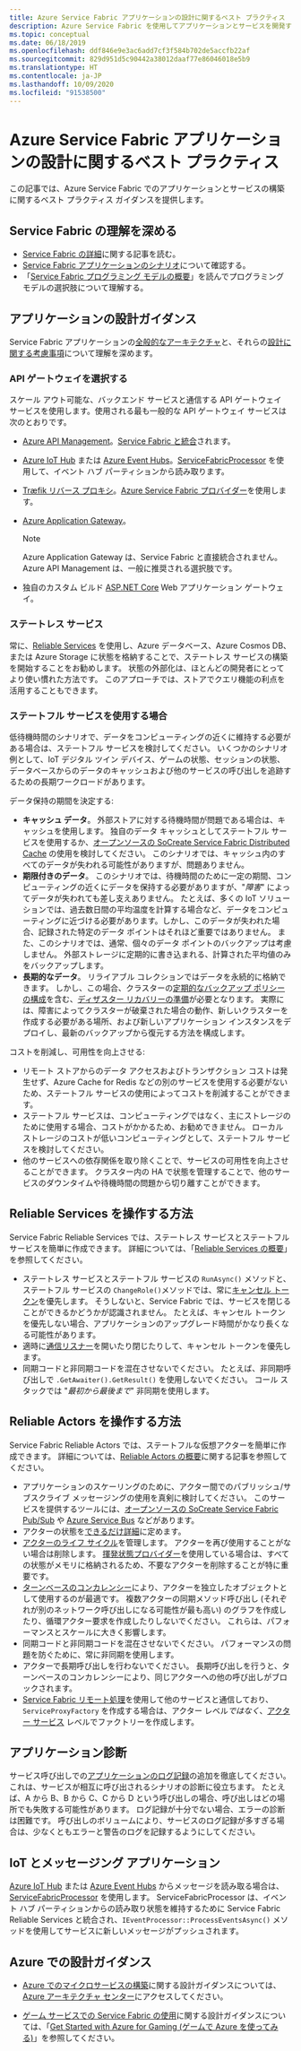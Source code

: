 ```yaml
---
title: Azure Service Fabric アプリケーションの設計に関するベスト プラクティス
description: Azure Service Fabric を使用してアプリケーションとサービスを開発するためのベストプラクティスと設計上の考慮事項。
ms.topic: conceptual
ms.date: 06/18/2019
ms.openlocfilehash: ddf846e9e3ac6add7cf3f584b702de5accfb22af
ms.sourcegitcommit: 829d951d5c90442a38012daaf77e86046018e5b9
ms.translationtype: HT
ms.contentlocale: ja-JP
ms.lasthandoff: 10/09/2020
ms.locfileid: "91538500"
---
```

# <a name="azure-service-fabric-application-design-best-practices"></a>Azure Service Fabric アプリケーションの設計に関するベスト プラクティス

この記事では、Azure Service Fabric でのアプリケーションとサービスの構築に関するベスト プラクティス ガイダンスを提供します。
 
## <a name="get-familiar-with-service-fabric"></a>Service Fabric の理解を深める
* [Service Fabric の詳細](service-fabric-content-roadmap.md)に関する記事を読む。
* [Service Fabric アプリケーションのシナリオ](service-fabric-application-scenarios.md)について確認する。
* 「[Service Fabric プログラミング モデルの概要](service-fabric-choose-framework.md)」を読んでプログラミング モデルの選択肢について理解する。



## <a name="application-design-guidance"></a>アプリケーションの設計ガイダンス
Service Fabric アプリケーションの[全般的なアーキテクチャ](/azure/architecture/reference-architectures/microservices/service-fabric)と、それらの[設計に関する考慮事項](/azure/architecture/reference-architectures/microservices/service-fabric#design-considerations)について理解を深めます。

### <a name="choose-an-api-gateway"></a>API ゲートウェイを選択する
スケール アウト可能な、バックエンド サービスと通信する API ゲートウェイ サービスを使用します。使用される最も一般的な API ゲートウェイ サービスは次のとおりです。

- [Azure API Management](./service-fabric-api-management-overview.md)。[Service Fabric と統合](./service-fabric-tutorial-deploy-api-management.md)されます。
- [Azure IoT Hub](../iot-hub/index.yml) または [Azure Event Hubs](../event-hubs/index.yml)。[ServiceFabricProcessor](https://github.com/Azure/azure-sdk-for-net/tree/master/sdk/eventhub/Microsoft.Azure.EventHubs.ServiceFabricProcessor) を使用して、イベント ハブ パーティションから読み取ります。
- [Træfik リバース プロキシ](https://techcommunity.microsoft.com/t5/azure-service-fabric/bg-p/Service-Fabric)。[Azure Service Fabric プロバイダー](https://docs.traefik.io/v1.6/configuration/backends/servicefabric/)を使用します。
- [Azure Application Gateway](../application-gateway/index.yml)。

   > [!NOTE] 
   > Azure Application Gateway は、Service Fabric と直接統合されません。 Azure API Management は、一般に推奨される選択肢です。
- 独自のカスタム ビルド [ASP.NET Core](./service-fabric-reliable-services-communication-aspnetcore.md) Web アプリケーション ゲートウェイ。

### <a name="stateless-services"></a>ステートレス サービス
常に、[Reliable Services](./service-fabric-reliable-services-introduction.md) を使用し、Azure データベース、Azure Cosmos DB、または Azure Storage に状態を格納することで、ステートレス サービスの構築を開始することをお勧めします。 状態の外部化は、ほとんどの開発者にとってより使い慣れた方法です。 このアプローチでは、ストアでクエリ機能の利点を活用することもできます。  

### <a name="when-to-use-stateful-services"></a>ステートフル サービスを使用する場合
低待機時間のシナリオで、データをコンピューティングの近くに維持する必要がある場合は、ステートフル サービスを検討してください。 いくつかのシナリオ例として、IoT デジタル ツイン デバイス、ゲームの状態、セッションの状態、データベースからのデータのキャッシュおよび他のサービスの呼び出しを追跡するための長期ワークロードがあります。

データ保持の期間を決定する:

- **キャッシュ データ**。 外部ストアに対する待機時間が問題である場合は、キャッシュを使用します。 独自のデータ キャッシュとしてステートフル サービスを使用するか、[オープンソースの SoCreate Service Fabric Distributed Cache](https://github.com/SoCreate/service-fabric-distributed-cache) の使用を検討してください。 このシナリオでは、キャッシュ内のすべてのデータが失われる可能性がありますが、問題ありません。
- **期限付きのデータ**。 このシナリオでは、待機時間のために一定の期間、コンピューティングの近くにデータを保持する必要がありますが、"*障害*" によってデータが失われても差し支えありません。 たとえば、多くの IoT ソリューションでは、過去数日間の平均温度を計算する場合など、データをコンピューティングに近づける必要があります。しかし、このデータが失われた場合、記録された特定のデータ ポイントはそれほど重要ではありません。 また、このシナリオでは、通常、個々のデータ ポイントのバックアップは考慮しません。 外部ストレージに定期的に書き込まれる、計算された平均値のみをバックアップします。  
- **長期的なデータ**。 リライアブル コレクションではデータを永続的に格納できます。 しかし、この場合、クラスターの[定期的なバックアップ ポリシーの構成](./service-fabric-backuprestoreservice-configure-periodic-backup.md)を含む、[ディザスター リカバリーの準備](./service-fabric-disaster-recovery.md)が必要となります。 実際には、障害によってクラスターが破棄された場合の動作、新しいクラスターを作成する必要がある場所、および新しいアプリケーション インスタンスをデプロイし、最新のバックアップから復元する方法を構成します。

コストを削減し、可用性を向上させる:
- リモート ストアからのデータ アクセスおよびトランザクション コストは発生せず、Azure Cache for Redis などの別のサービスを使用する必要がないため、ステートフル サービスの使用によってコストを削減することができます。
- ステートフル サービスは、コンピューティングではなく、主にストレージのために使用する場合、コストがかかるため、お勧めできません。 ローカル ストレージのコストが低いコンピューティングとして、ステートフル サービスを検討してください。
- 他のサービスへの依存関係を取り除くことで、サービスの可用性を向上させることができます。 クラスター内の HA で状態を管理することで、他のサービスのダウンタイムや待機時間の問題から切り離すことができます。

## <a name="how-to-work-with-reliable-services"></a>Reliable Services を操作する方法
Service Fabric Reliable Services では、ステートレス サービスとステートフル サービスを簡単に作成できます。 詳細については、「[Reliable Services の概要](./service-fabric-reliable-services-introduction.md)」を参照してください。
- ステートレス サービスとステートフル サービスの `RunAsync()` メソッドと、ステートフル サービスの `ChangeRole()`メソッドでは、常に[キャンセル トークン](./service-fabric-reliable-services-lifecycle.md#stateful-service-primary-swaps)を優先します。 そうしないと、Service Fabric では、サービスを閉じることができるかどうかが認識されません。 たとえば、キャンセル トークンを優先しない場合、アプリケーションのアップグレード時間がかなり長くなる可能性があります。
-    適時に[通信リスナー](./service-fabric-reliable-services-communication.md)を開いたり閉じたりして、キャンセル トークンを優先します。
-    同期コードと非同期コードを混在させないでください。 たとえば、非同期呼び出しで `.GetAwaiter().GetResult()` を使用しないでください。 コール スタックでは "*最初から最後まで*" 非同期を使用します。

## <a name="how-to-work-with-reliable-actors"></a>Reliable Actors を操作する方法
Service Fabric Reliable Actors では、ステートフルな仮想アクターを簡単に作成できます。 詳細については、[Reliable Actors の概要](./service-fabric-reliable-actors-introduction.md)に関する記事を参照してください。

- アプリケーションのスケーリングのために、アクター間でのパブリッシュ/サブスクライブ メッセージングの使用を真剣に検討してください。 このサービスを提供するツールには、[オープンソースの SoCreate Service Fabric Pub/Sub](https://service-fabric-pub-sub.socreate.it/) や [Azure Service Bus](/azure/service-bus/) などがあります。
- アクターの状態を[できるだけ詳細](./service-fabric-reliable-actors-state-management.md#best-practices)に定めます。
- [アクターのライフ サイクル](./service-fabric-reliable-actors-state-management.md#best-practices)を管理します。 アクターを再び使用することがない場合は削除します。 [揮発状態プロバイダー](./service-fabric-reliable-actors-state-management.md#state-persistence-and-replication)を使用している場合は、すべての状態がメモリに格納されるため、不要なアクターを削除することが特に重要です。
- [ターンベースのコンカレンシー](./service-fabric-reliable-actors-introduction.md#concurrency)により、アクターを独立したオブジェクトとして使用するのが最適です。 複数アクターの同期メソッド呼び出し (それぞれが別のネットワーク呼び出しになる可能性が最も高い) のグラフを作成したり、循環アクター要求を作成したりしないでください。 これらは、パフォーマンスとスケールに大きく影響します。
- 同期コードと非同期コードを混在させないでください。 パフォーマンスの問題を防ぐために、常に非同期を使用します。
- アクターで長期呼び出しを行わないでください。 長期呼び出しを行うと、ターンベースのコンカレンシーにより、同じアクターへの他の呼び出しがブロックされます。
- [Service Fabric リモート処理](./service-fabric-reliable-services-communication-remoting.md)を使用して他のサービスと通信しており、`ServiceProxyFactory` を作成する場合は、アクター レベル*ではなく*、[アクター サービス](./service-fabric-reliable-actors-using.md) レベルでファクトリーを作成します。


## <a name="application-diagnostics"></a>アプリケーション診断
サービス呼び出しでの[アプリケーションのログ記録](./service-fabric-diagnostics-event-generation-app.md)の追加を徹底してください。 これは、サービスが相互に呼び出されるシナリオの診断に役立ちます。 たとえば、A から B、B から C、C から D という呼び出しの場合、呼び出しはどの場所でも失敗する可能性があります。 ログ記録が十分でない場合、エラーの診断は困難です。 呼び出しのボリュームにより、サービスのログ記録が多すぎる場合は、少なくともエラーと警告のログを記録するようにしてください。

## <a name="iot-and-messaging-applications"></a>IoT とメッセージング アプリケーション
[Azure IoT Hub](../iot-hub/index.yml) または [Azure Event Hubs](../event-hubs/index.yml) からメッセージを読み取る場合は、[ServiceFabricProcessor](https://github.com/Azure/azure-event-hubs/tree/master/samples/DotNet/Microsoft.Azure.EventHubs/ServiceFabricProcessor) を使用します。 ServiceFabricProcessor は、イベント ハブ パーティションからの読み取り状態を維持するために Service Fabric Reliable Services と統合され、`IEventProcessor::ProcessEventsAsync()` メソッドを使用してサービスに新しいメッセージがプッシュされます。


## <a name="design-guidance-on-azure"></a>Azure での設計ガイダンス
* [Azure でのマイクロサービスの構築](/azure/architecture/microservices/)に関する設計ガイダンスについては、[Azure アーキテクチャ センター](/azure/architecture/microservices/)にアクセスしてください。

* [ゲーム サービスでの Service Fabric の使用](/gaming/azure/reference-architectures/multiplayer-synchronous-sf)に関する設計ガイダンスについては、「[Get Started with Azure for Gaming (ゲームで Azure を使ってみる)](/gaming/azure/)」を参照してください。
